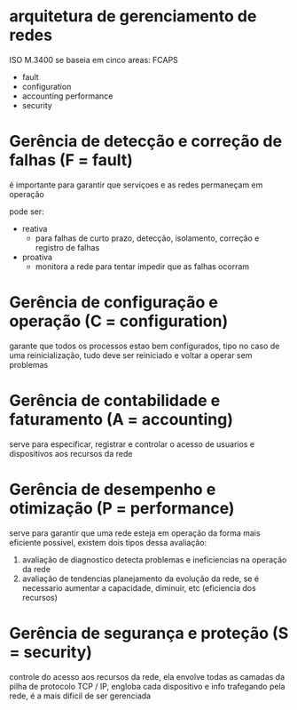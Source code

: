 # arquitetura de gerenciamento de redes

ISO M.3400
se baseia em cinco areas: FCAPS

- fault
- configuration
- accounting performance
- security

# Gerência de detecção e correção de falhas (F = fault)

é importante para garantir que serviçoes e as redes permaneçam em operação

pode ser:

- reativa
  - para falhas de curto prazo, detecção, isolamento, correção e registro de falhas
- proativa
  - monitora a rede para tentar impedir que as falhas ocorram

# Gerência de configuração e operação (C = configuration)

garante que todos os processos estao bem configurados, tipo no caso de uma reinicialização, tudo deve ser reiniciado e voltar a operar sem problemas

# Gerência de contabilidade e faturamento (A = accounting)

serve para especificar, registrar e controlar o acesso de usuarios e dispositivos aos recursos da rede

# Gerência de desempenho e otimização (P = performance)

serve para garantir que uma rede esteja em operação da forma mais eficiente possivel,
existem dois tipos dessa avaliação:

1. avaliação de diagnostico
   detecta problemas e ineficiencias na operação da rede
2. avaliação de tendencias
   planejamento da evolução da rede, se é necessario aumentar a capacidade, diminuir, etc (eficiencia dos recursos)

# Gerência de segurança e proteção (S = security)

controle do acesso aos recursos da rede,
ela envolve todas as camadas da pilha de protocolo TCP / IP, engloba cada dispositivo e info trafegando pela rede, é a mais dificil de ser gerenciada

